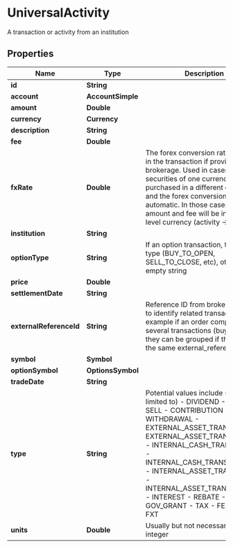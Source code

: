 

# UniversalActivity

A transaction or activity from an institution

## Properties

| Name | Type | Description | Notes |
|------------ | ------------- | ------------- | -------------|
|**id** | **String** |  |  [optional] |
|**account** | **AccountSimple** |  |  [optional] |
|**amount** | **Double** |  |  [optional] |
|**currency** | **Currency** |  |  [optional] |
|**description** | **String** |  |  [optional] |
|**fee** | **Double** |  |  [optional] |
|**fxRate** | **Double** | The forex conversion rate involved in the transaction if provided by the brokerage. Used in cases where securities of one currency are purchased in a different currency, and the forex conversion is automatic. In those cases, price, amount and fee will be in the top level currency (activity -&gt; currency) |  [optional] |
|**institution** | **String** |  |  [optional] |
|**optionType** | **String** | If an option transaction, then it&#39;s type (BUY_TO_OPEN, SELL_TO_CLOSE, etc), otherwise empty string |  [optional] |
|**price** | **Double** |  |  [optional] |
|**settlementDate** | **String** |  |  [optional] |
|**externalReferenceId** | **String** | Reference ID from brokerage used to identify related transactions. For example if an order comprises of several transactions (buy, fee, fx), they can be grouped if they share the same external_reference_id |  [optional] |
|**symbol** | **Symbol** |  |  [optional] |
|**optionSymbol** | **OptionsSymbol** |  |  [optional] |
|**tradeDate** | **String** |  |  [optional] |
|**type** | **String** | Potential values include (but are not limited to) - DIVIDEND - BUY - SELL - CONTRIBUTION - WITHDRAWAL - EXTERNAL_ASSET_TRANSFER_IN - EXTERNAL_ASSET_TRANSFER_OUT - INTERNAL_CASH_TRANSFER_IN - INTERNAL_CASH_TRANSFER_OUT - INTERNAL_ASSET_TRANSFER_IN - INTERNAL_ASSET_TRANSFER_OUT - INTEREST - REBATE - GOV_GRANT - TAX - FEE - REI - FXT |  [optional] |
|**units** | **Double** | Usually but not necessarily an integer |  [optional] |



